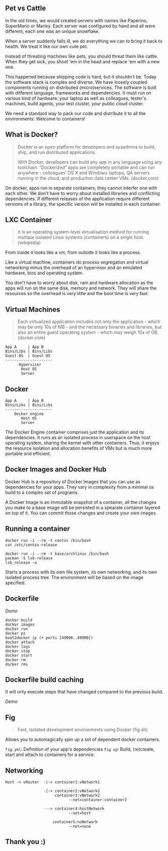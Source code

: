 ## Pet vs Cattle

In the old times, we would created servers with names like Paperino, SuperMario or Marley. Each server was configured by hand and all were different, each one was an unique snowflake. 

When a server suddenly falls ill, we do everything we can to bring it back to health. We treat it like our own cute pet.

Instead of threating machines like pets, you should threat them like cattle. When they get sick, you shoot 'em in the head and replace 'em with a new one.

This happened because shipping code is hard, but it shouldn't be. Today the software stack is complex and diverse. We have loosely coupled components running on distributed (micro)services. The software is built with different language, frameworks and dependencies. It must run on various kind of hardware: your laptop as well as colleagues, tester's machines, build agents, your test cluster, your public cloud cluster.

We need a standard way to pack our code and distribute it to all the environments. Welcome to containers!

## What is Docker?

> Docker is an open platform for developers and sysadmins to build, ship, and run distributed applications.
>
> With Docker, developers can build any app in any language using any toolchain. “Dockerized” apps are completely portable and can run anywhere - colleagues’ OS X and Windows laptops, QA servers running in the cloud, and production data center VMs. (docker.com)

On docker, apps run in separate containers, they cannot interfer one with each other. We don't have to worry about installed libraries and conflicting dependencies. If different releases of the application require different versions of a library, the specific version will be installed in each container.
 
## LXC Container

>It is an operating system-level virtualisation method for running multiple isolated Linux systems (containers) on a single host. (wikipedia)

From inside it looks like a vm, from outside it looks like a process.

Like a virtual machine, containers do process segregation and virtual networking minus the overhead of an hypervisor and an emulated hardware, bios and operating system. 

You don't have to worry about disk, ram and hardware allocation as the apps will run on the same disk, memory and network. They will share the resources so the overhead is very little and the boot time is very fast.

## Virtual Machines

>Each virtualized application includes not only the application - which may be only 10s of MB - and the necessary binaries and libraries, but also an entire guest operating system - which may weigh 10s of GB. (docker.com)

    App A     | App B
    Bins/Libs | Bins/Libs
    Guest OS  | Guest OS
    ---------------------
          Hypervisor
           Host OS
           Server

## Docker 
 
    App A     | App B
    Bins/Libs | Bins/Libs
    ---------------------
        Docker engine
           Host OS
           Server
 
The Docker Engine container comprises just the application and its dependencies. It runs as an isolated process in userspace on the host operating system, sharing the kernel with other containers. Thus, it enjoys the resource isolation and allocation benefits of VMs but is much more portable and efficient.

## Docker Images and Docker Hub

Docker Hub is a repository of Docker Images that you can use as dependencies for your apps. They vary in complexity from a minimal os build to a complex set of programs.

A Docker Image is an immutable snapshot of a container, all the changes you make to a base image will be persisted in a spearate container layered on top of it. You can commit those changes and create your own images.
 
## Running a container

```
docker run -i --rm -t centos /bin/bash
cat /etc/centos-release

docker run -i --rm -t base/archlinux /bin/bash
pacman -S lsb-release
lsb_release -a
```

Starts a process with its own file system, its own networking, and its own isolated process tree. The environment will be based on the image specified.
 
## Dockerfile

_Demo_

```
docker build
docker images
docker run
docker ps
boot2docker ip (+ ports [49000..49900])
docker attach
docker logs
docker stop
docker start
docker rm
docker rmi
```
 
## Dockerfile build caching

It will only execute steps that have changed compared to the previous build.

_Demo_
 
## Fig

> Fast, isolated development environments using Docker (fig.sh)

Allows you to automagically spin up a set of dependent docker containers.

`fig.yml`: Definition of your app's dependencies
`fig up`: Build, (re)create, start and attach to containers for a service.

## Networking
 
    Host -> vRouter  -|-> container1:vNetwork1
     
                     -|-> container2:vNetwork2
                          container3:vNetwork2 
                          		--net=container:container2
                    
                     ---> container4:hostNetwork 
                    			--net=host
                         
                         container5:noNetwork 
                         		--net=none
                         		
## Thank you :)
